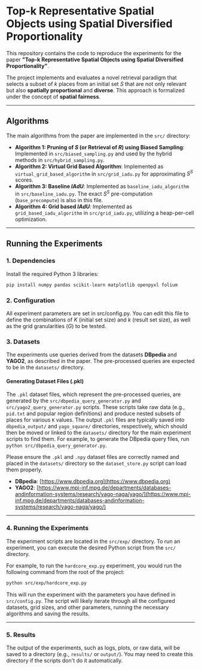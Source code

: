 # Top-k Representative Spatial Objects using Spatial Diversified Proportionality

This repository contains the code to reproduce the experiments for the paper **"Top-k Representative Spatial Objects using Spatial Diversified Proportionality"**.

The project implements and evaluates a novel retrieval paradigm that selects a subset of $k$ places from an initial set $S$ that are not only relevant but also **spatially proportional** and **diverse**. This approach is formalized under the concept of **spatial fairness**.

---

## Algorithms

The main algorithms from the paper are implemented in the `src/` directory:

* **Algorithm 1: Pruning of $S$ (or Retrieval of $R$) using Biased Sampling**: Implemented in `src/biased_sampling.py` and used by the hybrid methods in `src/hybrid_sampling.py`.
* **Algorithm 2: Virtual Grid Based Algorithm**: Implemented as `virtual_grid_based_algorithm` in `src/grid_iadu.py` for approximating $S^S$ scores.
* **Algorithm 3: Baseline $IAdU$**: Implemented as `baseline_iadu_algorithm` in `src/baseline_iadu.py`. The exact $S^S$ pre-computation (`base_precompute`) is also in this file.
* **Algorithm 4: Grid based $IAdU$**: Implemented as `grid_based_iadu_algorithm` in `src/grid_iadu.py`, utilizing a heap-per-cell optimization.

---

## Running the Experiments

### 1. Dependencies

Install the required Python 3 libraries:

```bash
pip install numpy pandas scikit-learn matplotlib openpyxl folium
```

### 2. **Configuration**

All experiment parameters are set in src/config.py. You can edit this file to define the combinations of $K$ (initial set size) and $k$ (result set size), as well as the grid granularities ($G$) to be tested.


### 3. **Datasets**

The experiments use queries derived from the datasets **DBpedia** and **YAGO2**, as described in the paper. The pre-processed queries are expected to be in the `datasets/` directory.

#### Generating Dataset Files (.pkl)

The `.pkl` dataset files, which represent the pre-processed queries, are generated by the `src/dbpedia_query_generator.py` and `src/yago2_query_generator.py` scripts. These scripts take raw data (e.g., `pid.txt` and popular region definitions) and produce nested subsets of places for various `K` values. The output `.pkl` files are typically saved into `dbpedia_output/` and `yago_square/` directories, respectively, which should then be moved or linked to the `datasets/` directory for the main experiment scripts to find them. For example, to generate the DBpedia query files, run `python src/dbpedia_query_generator.py`.

Please ensure the `.pkl` and `.npy` dataset files are correctly named and placed in the `datasets/` directory so the `dataset_store.py` script can load them properly.

* **DBpedia**: [https://www.dbpedia.org](https://www.dbpedia.org)
* **YAGO2**: [https://www.mpi-inf.mpg.de/departments/databases-andinformation-systems/research/yago-naga/yago/](https://www.mpi-inf.mpg.de/departments/databases-andinformation-systems/research/yago-naga/yago/)

---

### 4. **Running the Experiments**

The experiment scripts are located in the `src/exp/` directory. To run an experiment, you can execute the desired Python script from the `src/` directory.

For example, to run the `hardcore_exp.py` experiment, you would run the following command from the root of the project:

```bash
python src/exp/hardcore_exp.py
```

This will run the experiment with the parameters you have defined in `src/config.py`. The script will likely iterate through all the configured datasets, grid sizes, and other parameters, running the necessary algorithms and saving the results.

---

### 5. **Results**

The output of the experiments, such as logs, plots, or raw data, will be saved to a directory (e.g., `results/` or `output/`). You may need to create this directory if the scripts don't do it automatically.
